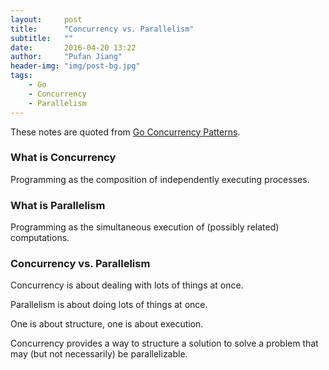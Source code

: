 ```yaml
---
layout:     post
title:      "Concurrency vs. Parallelism"
subtitle:   ""
date:       2016-04-20 13:22 
author:     "Pufan Jiang"
header-img: "img/post-bg.jpg"
tags:
    - Go
    - Concurrency
    - Parallelism
---
```


These notes are quoted from [Go Concurrency Patterns](https://www.youtube.com/watch?v=f6kdp27TYZs).

### What is Concurrency

Programming as the composition of independently executing processes.

### What is Parallelism

Programming as the simultaneous execution of (possibly related) computations.

### Concurrency vs. Parallelism

Concurrency is about dealing with lots of things at once.

Parallelism is about doing lots of things at once.

One is about structure, one is about execution.

Concurrency provides a way to structure a solution to solve a problem that may (but not necessarily) be parallelizable.

